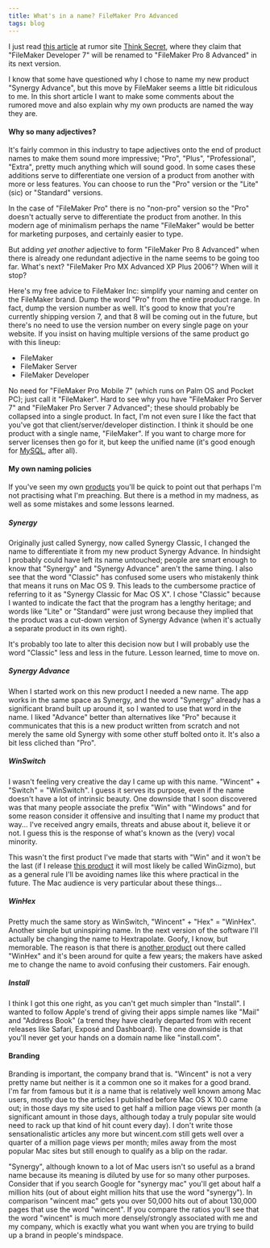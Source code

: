 ```yaml
---
title: What's in a name? FileMaker Pro Advanced
tags: blog
---
```


I just read [this article](http://www.thinksecret.com/news/0505fm8.html) at rumor site [Think Secret](http://www.thinksecret.com/), where they claim that "FileMaker Developer 7" will be renamed to "FileMaker Pro 8 Advanced" in its next version.

I know that some have questioned why I chose to name my new product "Synergy Advance", but this move by FileMaker seems a little bit ridiculous to me. In this short article I want to make some comments about the rumored move and also explain why my own products are named the way they are.

#### Why so many adjectives?

It's fairly common in this industry to tape adjectives onto the end of product names to make them sound more impressive; "Pro", "Plus", "Professional", "Extra", pretty much anything which will sound good. In some cases these additions serve to differentiate one version of a product from another with more or less features. You can choose to run the "Pro" version or the "Lite" (sic) or "Standard" versions.

In the case of "FileMaker Pro" there is no "non-pro" version so the "Pro" doesn't actually serve to differentiate the product from another. In this modern age of minimalism perhaps the name "FileMaker" would be better for marketing purposes, and certainly easier to type.

But adding _yet another_ adjective to form "FileMaker Pro 8 Advanced" when there is already one redundant adjective in the name seems to be going too far. What's next? "FileMaker Pro MX Advanced XP Plus 2006"? When will it stop?

Here's my free advice to FileMaker Inc: simplify your naming and center on the FileMaker brand. Dump the word "Pro" from the entire product range. In fact, dump the version number as well. It's good to know that you're currently shipping version 7, and that 8 will be coming out in the future, but there's no need to use the version number on every single page on your website. If you insist on having multiple versions of the same product go with this lineup:

-   FileMaker
-   FileMaker Server
-   FileMaker Developer

No need for "FileMaker Pro Mobile 7" (which runs on Palm OS and Pocket PC); just call it "FileMaker". Hard to see why you have "FileMaker Pro Server 7" and "FileMaker Pro Server 7 Advanced"; these should probably be collapsed into a single product. In fact, I'm not even sure I like the fact that you've got that client/server/developer distinction. I think it should be one product with a single name, "FileMaker". If you want to charge more for server licenses then go for it, but keep the unified name (it's good enough for [MySQL](http://www.mysql.com/), after all).

#### My own naming policies

If you've seen my own [products](http://www.wincent.com/) you'll be quick to point out that perhaps I'm not practising what I'm preaching. But there is a method in my madness, as well as some mistakes and some lessons learned.

##### Synergy

Originally just called Synergy, now called Synergy Classic, I changed the name to differentiate it from my new product Synergy Advance. In hindsight I probably could have left its name untouched; people are smart enough to know that "Synergy" and "Synergy Advance" aren't the same thing. I also see that the word "Classic" has confused some users who mistakenly think that means it runs on Mac OS 9. This leads to the cumbersome practice of referring to it as "Synergy Classic for Mac OS X". I chose "Classic" because I wanted to indicate the fact that the program has a lengthy heritage; and words like "Lite" or "Standard" were just wrong because they implied that the product was a cut-down version of Synergy Advance (when it's actually a separate product in its own right).

It's probably too late to alter this decision now but I will probably use the word "Classic" less and less in the future. Lesson learned, time to move on.

##### Synergy Advance

When I started work on this new product I needed a new name. The app works in the same space as Synergy, and the word "Synergy" already has a significant brand built up around it, so I wanted to use that word in the name. I liked "Advance" better than alternatives like "Pro" because it communicates that this is a new product written from scratch and not merely the same old Synergy with some other stuff bolted onto it. It's also a bit less cliched than "Pro".

##### WinSwitch

I wasn't feeling very creative the day I came up with this name. "Wincent" + "Switch" = "WinSwitch". I guess it serves its purpose, even if the name doesn't have a lot of intrinsic beauty. One downside that I soon discovered was that many people associate the prefix "Win" with "Windows" and for some reason consider it offensive and insulting that I name my product that way... I've received angry emails, threats and abuse about it, believe it or not. I guess this is the response of what's known as the (very) vocal minority.

This wasn't the first product I've made that starts with "Win" and it won't be the last (if I release [this product](http://www.wincent.com/a/about/wincent/weblog/archives/2005/05/aegizmo_aebuild.php) it will most likely be called WinGizmo), but as a general rule I'll be avoiding names like this where practical in the future. The Mac audience is very particular about these things...

##### WinHex

Pretty much the same story as WinSwitch, "Wincent" + "Hex" = "WinHex". Another simple but uninspiring name. In the next version of the software I'll actually be changing the name to Hextrapolate. Goofy, I know, but memorable. The reason is that there is [another product](http://winhex.com/) out there called "WinHex" and it's been around for quite a few years; the makers have asked me to change the name to avoid confusing their customers. Fair enough.

##### Install

I think I got this one right, as you can't get much simpler than "Install". I wanted to follow Apple's trend of giving their apps simple names like "Mail" and "Address Book" (a trend they have clearly departed from with recent releases like Safari, Exposé and Dashboard). The one downside is that you'll never get your hands on a domain name like "install.com".

#### Branding

Branding is important, the company brand that is. "Wincent" is not a very pretty name but neither is it a common one so it makes for a good brand. I'm far from famous but it _is_ a name that is relatively well known among Mac users, mostly due to the articles I published before Mac OS X 10.0 came out; in those days my site used to get half a million page views per month (a significant amount in those days, although today a truly popular site would need to rack up that kind of hit count every day). I don't write those sensationalistic articles any more but wincent.com still gets well over a quarter of a million page views per month; miles away from the most popular Mac sites but still enough to qualify as a blip on the radar.

"Synergy", although known to a lot of Mac users isn't so useful as a brand name because its meaning is diluted by use for so many other purposes. Consider that if you search Google for "synergy mac" you'll get about half a million hits (out of about eight million hits that use the word "synergy"). In comparison "wincent mac" gets you over 50,000 hits out of about 130,000 pages that use the word "wincent". If you compare the ratios you'll see that the word "wincent" is much more densely/strongly associated with me and my company, which is exactly what you want when you are trying to build up a brand in people's mindspace.
